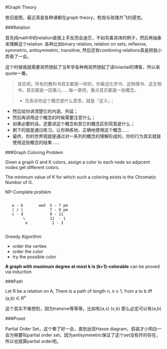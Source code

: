 #Graph Theory 


依旧是图，最近真是各种课都在graph theory，枪炮与玫瑰齐飞的感觉。


###Relation

首先纯math中的relation直接上手反而会迷茫，不如先看具体的例子，然后再抽象来理解这个relation.
各种比如binary relation, relation on sets, reflexive, symmetric, antisymmetric, transitive, 然后还有combining relations真是把我小弄昏了一会。

这个时候我就需要突然想起了当年学各种再突然想起了读lixiaolai的博客，所以来quote一番。


>其实吧，所有的教科书其实都是一样的，你看这化学书、这物理书、这生物书，其实都是一回事儿……每一章吧，重点其实都是一些概念。

> - 先告诉你这个概念是什么意思，就是『定义』；
- 然后给你讲清楚它的内涵、外延；
 - 然后再讲用这个概念的时候需要注意什么；
- 如果必要的话，还要讲这个概念和其它的概念区别究竟是什么；
- 剩下的就是通过练习，让你熟练地、正确地使用这个概念……
- 最终，你的世界观就是通过对一系列的概念的理解形成的，你的行为其实就是使用这些概念的结果……



###Graph Coloring Problem


Given a graph G and K colors, assign a color to each node so adjacent nodes get different colors.


The minimum value of K for which such a coloring exists is the Chromatic Number of G.


NP-Complete problem

```

   a - b       wed  5 - 7 pm   
   | / |            7 - 9 pm
   c - d            9 - 11 
   		\           11  - 1 
   		 e           1 - 3


```



Greedy Algorithm

- order the vertiex
- order the color
- try the possible color

**A graph with maximum degree at most k is (k+1)-colorable** can be proved via induction 


###Path

Let R be a relation on A, There is a path of length n, n ≥ 1, from a to b iff (a,b) ∈ R<sup>n<sup>.


这个其实不难想到，因为transive等等等，比如有(a,x) (x,b) 那么必定可以有(a,b)

###Poset

Partial Order Set，这个晕了好一会，直到出现Hasse diagram，假装才小明白一会为嘛要叫partial order set，因为antisymmetric保证了这个set没有环的存在，所以也就算partial order吧。


